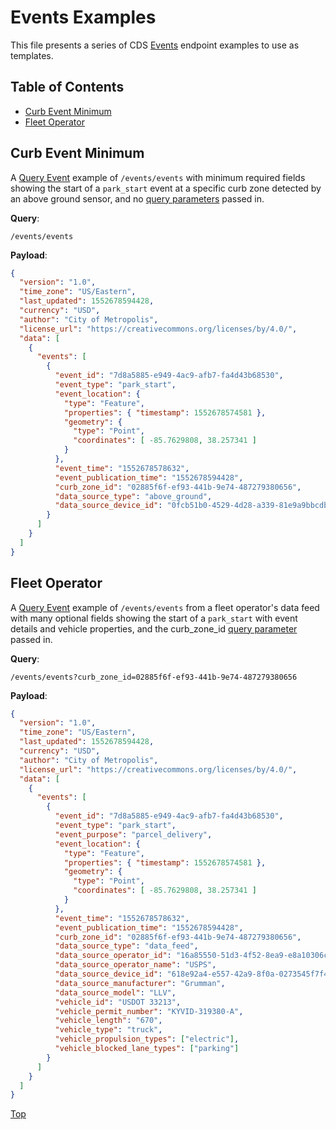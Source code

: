 # Events Examples

This file presents a series of CDS [Events](/events) endpoint examples to use as templates.

## Table of Contents

- [Curb Event Minimum](#curb-event-minimum)
- [Fleet Operator](#fleet-operator)

## Curb Event Minimum

A [Query Event](/events#query-event) example of `/events/events` with minimum required fields showing the start of a `park_start` event at a specific curb zone detected by an above ground sensor, and no [query parameters](/events#query-parameters) passed in.

**Query**: 

`/events/events`

**Payload**:

```json
{
  "version": "1.0",
  "time_zone": "US/Eastern",
  "last_updated": 1552678594428,
  "currency": "USD",
  "author": "City of Metropolis",
  "license_url": "https://creativecommons.org/licenses/by/4.0/",
  "data": [
    {
      "events": [
        {
          "event_id": "7d8a5885-e949-4ac9-afb7-fa4d43b68530",
          "event_type": "park_start",
          "event_location": {
            "type": "Feature",
            "properties": { "timestamp": 1552678574581 },
            "geometry": {
              "type": "Point",
              "coordinates": [ -85.7629808, 38.257341 ]
            }
          },
          "event_time": "1552678578632",
          "event_publication_time": "1552678594428",
          "curb_zone_id": "02885f6f-ef93-441b-9e74-487279380656",
          "data_source_type": "above_ground",
          "data_source_device_id": "0fcb51b0-4529-4d28-a339-81e9a9bbcdb3"
        }
      ]
    }
  ]
}
```

## Fleet Operator

A [Query Event](/events#query-event) example of `/events/events` from a fleet operator's data feed with many optional fields showing the start of a `park_start` with event details and vehicle properties, and the curb_zone_id [query parameter](/events#query-parameters) passed in.

**Query**: 

`/events/events?curb_zone_id=02885f6f-ef93-441b-9e74-487279380656`

**Payload**:

```json
{
  "version": "1.0",
  "time_zone": "US/Eastern",
  "last_updated": 1552678594428,
  "currency": "USD",
  "author": "City of Metropolis",
  "license_url": "https://creativecommons.org/licenses/by/4.0/",
  "data": [
    {
      "events": [
        {
          "event_id": "7d8a5885-e949-4ac9-afb7-fa4d43b68530",
          "event_type": "park_start",
          "event_purpose": "parcel_delivery",
          "event_location": {
            "type": "Feature",
            "properties": { "timestamp": 1552678574581 },
            "geometry": {
              "type": "Point",
              "coordinates": [ -85.7629808, 38.257341 ]
            }
          },
          "event_time": "1552678578632",
          "event_publication_time": "1552678594428",
          "curb_zone_id": "02885f6f-ef93-441b-9e74-487279380656",
          "data_source_type": "data_feed",
          "data_source_operator_id": "16a85550-51d3-4f52-8ea9-e8a10306cab2",
          "data_source_operator_name": "USPS",
          "data_source_device_id": "618e92a4-e557-42a9-8f0a-0273545f7f49",
          "data_source_manufacturer": "Grumman",
          "data_source_model": "LLV",
          "vehicle_id": "USDOT 33213",
          "vehicle_permit_number": "KYVID-319380-A",
          "vehicle_length": "670",
          "vehicle_type": "truck",
          "vehicle_propulsion_types": ["electric"],
          "vehicle_blocked_lane_types": ["parking"]
        }
      ]
    }
  ]
}
```


[Top](#table-of-contents)
